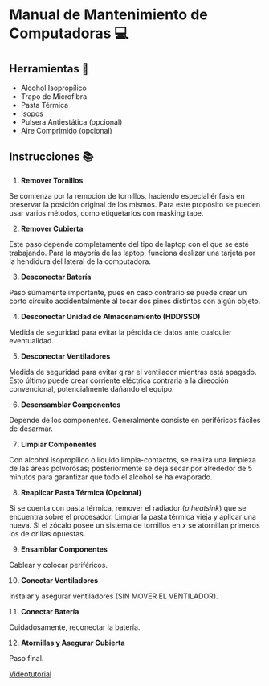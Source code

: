 # Manual de Mantenimiento de Computadoras 💻

## Herramientas 🔧
* Alcohol Isopropílico
* Trapo de Microfibra
* Pasta Térmica
* Isopos
* Pulsera Antiestática (opcional)
* Aire Comprimido (opcional)

## Instrucciones 📚
1. **Remover Tornillos**

Se comienza por la remoción de tornillos, haciendo especial énfasis en preservar
la posición original de los mismos. Para este propósito se pueden usar varios
métodos, como etiquetarlos con masking tape.


2. **Remover Cubierta**

Este paso depende completamente del tipo de laptop con el que se esté trabajando.
Para la mayoría de las laptop, funciona deslizar una tarjeta por la hendidura del
lateral de la computadora.


3. **Desconectar Batería**

Paso súmamente importante, pues en caso contrario se puede crear un corto circuito
accidentalmente al tocar dos pines distintos con algún objeto.


4. **Desconectar Unidad de Almacenamiento (HDD/SSD)**

Medida de seguridad para evitar la pérdida de datos ante cualquier eventualidad.


5. **Desconectar Ventiladores**

Medida de seguridad para evitar girar el ventilador mientras está apagado. Esto
último puede crear corriente eléctrica contraria a la dirección convencional,
potencialmente dañando el equipo.


6. **Desensamblar Componentes**

Depende de los componentes. Generalmente consiste en periféricos fáciles de desarmar.


7. **Limpiar Componentes**

Con alcohol isopropílico o líquido limpia-contactos, se realiza una limpieza de
las áreas polvorosas; posteriormente se deja secar por alrededor de 5 minutos para
garantizar que todo el alcohol se ha evaporado.


8. **Reaplicar Pasta Térmica (Opcional)**

Si se cuenta con pasta térmica, remover el radiador (*o heatsink*) que se encuentra
sobre el procesador. Limpiar la pasta térmica vieja y aplicar una nueva. Si
el zócalo posee un sistema de tornillos en *x* se atornillan primeros los de
orillas opuestas.


9. **Ensamblar Componentes**

Cablear y colocar periféricos.


10. **Conectar Ventiladores**

Instalar y asegurar ventiladores (SIN MOVER EL VENTILADOR).


11. **Conectar Batería**

Cuidadosamente, reconectar la batería.


12. **Atornillas y Asegurar Cubierta**

Paso final.


[Videotutorial](https://youtu.be/7Chzmbg_pfM)
